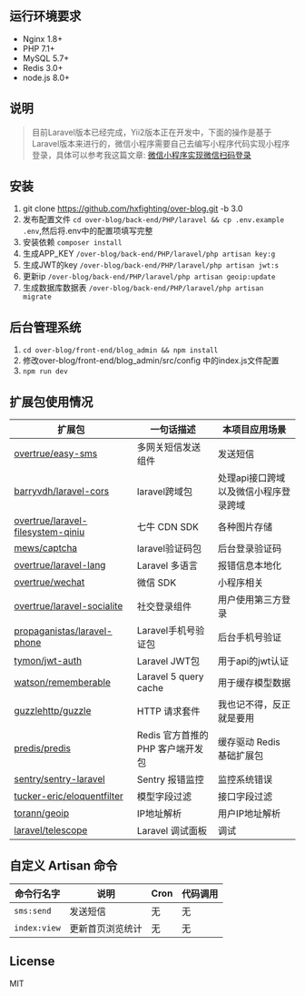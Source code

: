 ## 运行环境要求

- Nginx 1.8+
- PHP 7.1+
- MySQL 5.7+
- Redis 3.0+
- node.js 8.0+

## 说明
> 目前Laravel版本已经完成，Yii2版本正在开发中，下面的操作是基于Laravel版本来进行的，微信小程序需要自己去编写小程序代码实现小程序登录，具体可以参考我这篇文章: [微信小程序实现微信扫码登录](https://www.ohdata.top/article/19)

## 安装

1. git clone https://github.com/hxfighting/over-blog.git -b 3.0
2. 发布配置文件 `cd over-blog/back-end/PHP/laravel && cp .env.example .env`,然后将.env中的配置项填写完整
3. 安装依赖 `composer install`
4. 生成APP_KEY `/over-blog/back-end/PHP/laravel/php artisan key:g`
5. 生成JWT的key `/over-blog/back-end/PHP/laravel/php artisan jwt:s`
6. 更新ip `/over-blog/back-end/PHP/laravel/php artisan geoip:update`
7. 生成数据库数据表 `/over-blog/back-end/PHP/laravel/php artisan migrate`


## 后台管理系统

1. `cd over-blog/front-end/blog_admin && npm install`
2. 修改over-blog/front-end/blog_admin/src/config 中的index.js文件配置
3. `npm run dev`

## 扩展包使用情况


| **扩展包** | **一句话描述** | **本项目应用场景** |
| ---- | ---- | ---- | 
| [overtrue/easy-sms](https://github.com/overtrue/easy-sms) | 多网关短信发送组件 | 发送短信 |
| [barryvdh/laravel-cors](https://github.com/barryvdh/laravel-cors) | laravel跨域包 | 处理api接口跨域以及微信小程序登录跨域 |
| [overtrue/laravel-filesystem-qiniu](https://github.com/overtrue/laravel-filesystem-qiniu) | 七牛 CDN SDK | 各种图片存储 |
| [mews/captcha](https://github.com/mewebstudio/captcha) | laravel验证码包 | 后台登录验证码 |
| [overtrue/laravel-lang](https://github.com/overtrue/laravel-lang) | Laravel 多语言 | 报错信息本地化 |
| [overtrue/wechat](https://github.com/overtrue/wechat) | 微信 SDK | 小程序相关 |
| [overtrue/laravel-socialite](https://github.com/overtrue/laravel-socialite) | 社交登录组件 | 用户使用第三方登录 |
| [propaganistas/laravel-phone](https://github.com/Propaganistas/Laravel-Phone) | Laravel手机号验证包 | 后台手机号验证 |
| [tymon/jwt-auth](https://github.com/tymondesigns/jwt-auth) | Laravel JWT包 | 用于api的jwt认证 |
| [watson/rememberable](https://github.com/dwightwatson/rememberable) | Laravel 5 query cache | 用于缓存模型数据 |
| [guzzlehttp/guzzle](https://github.com/guzzle/guzzle) | HTTP 请求套件 | 我也记不得，反正就是要用  |
| [predis/predis](https://github.com/nrk/predis.git) | Redis 官方首推的 PHP 客户端开发包 | 缓存驱动 Redis 基础扩展包 |
| [sentry/sentry-laravel](https://github.com/getsentry/sentry-laravel) | Sentry 报错监控 | 监控系统错误 |
| [tucker-eric/eloquentfilter](https://github.com/tucker-eric/eloquentfilter) | 模型字段过滤 | 接口字段过滤 |
| [torann/geoip](https://github.com/Torann/laravel-geoip) | IP地址解析 | 用户IP地址解析 |
| [laravel/telescope](https://github.com/laravel/telescope) | Laravel 调试面板 | 调试 |


## 自定义 Artisan 命令

| 命令行名字 | 说明 | Cron | 代码调用 |
| --- | --- | --- | --- |
| `sms:send` |  发送短信 | 无 | 无 |
| `index:view` |  更新首页浏览统计 | 无 | 无 |

## License 
MIT
